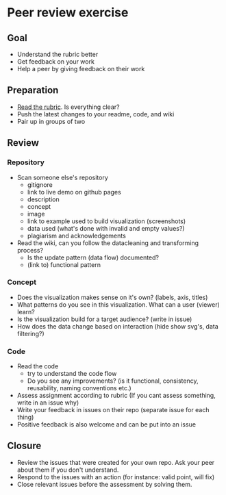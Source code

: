 # Peer review exercise

## Goal
- Understand the rubric better
- Get feedback on your work
- Help a peer by giving feedback on their work

## Preparation
- [Read the rubric](https://github.com/cmda-tt/course-19-20/blob/master/functional-programming/assessment.md#rubric). Is everything clear?
- Push the latest changes to your readme, code, and wiki
- Pair up in groups of two

## Review

### Repository
- Scan someone else's repository
    + gitignore
    + link to live demo on github pages
    + description
    + concept
    + image
    + link to example used to build visualization (screenshots)
    + data used (what's done with invalid and empty values?)
    + plagiarism and acknowledgements
- Read the wiki, can you follow the datacleaning and transforming process?
  + Is the update pattern (data flow) documented?
  + (link to) functional pattern 

### Concept

- Does the visualization makes sense on it's own? (labels, axis, titles)
- What patterns do you see in this visualization. What can a user (viewer) learn? 
- Is the visualization build for a target audience? (write in issue)
- How does the data change based on interaction (hide show svg's, data filtering?)


### Code

- Read the code
    + try to understand the code flow
    + Do you see any improvements? (is it functional, consistency, reusability, naming conventions etc.)
- Assess assignment according to rubric (If you cant assess something, write in an issue why)
- Write your feedback in issues on their repo (separate issue for each thing)
- Positive feedback is also welcome and can be put into an issue


## Closure
- Review the issues that were created for your own repo. Ask your peer about them if you don't understand.
- Respond to the issues with an action (for instance: valid point, will fix)
- Close relevant issues before the assessment by solving them.
